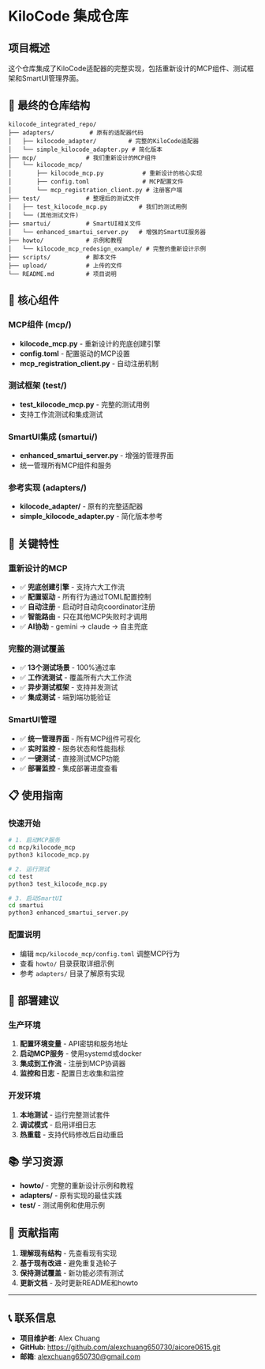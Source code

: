 # KiloCode 集成仓库

## 项目概述

这个仓库集成了KiloCode适配器的完整实现，包括重新设计的MCP组件、测试框架和SmartUI管理界面。

## 📁 最终的仓库结构

```
kilocode_integrated_repo/
├── adapters/          # 原有的适配器代码
│   ├── kilocode_adapter/         # 完整的KiloCode适配器
│   └── simple_kilocode_adapter.py # 简化版本
├── mcp/              # 我们重新设计的MCP组件
│   └── kilocode_mcp/
│       ├── kilocode_mcp.py           # 重新设计的核心实现
│       ├── config.toml               # MCP配置文件
│       └── mcp_registration_client.py # 注册客户端
├── test/             # 整理后的测试文件
│   ├── test_kilocode_mcp.py         # 我们的测试用例
│   └── (其他测试文件)
├── smartui/          # SmartUI相关文件
│   └── enhanced_smartui_server.py   # 增强的SmartUI服务器
├── howto/            # 示例和教程
│   └── kilocode_mcp_redesign_example/ # 完整的重新设计示例
├── scripts/          # 脚本文件
├── upload/           # 上传的文件
└── README.md         # 项目说明
```

## 🎯 核心组件

### **MCP组件 (mcp/)**
- **kilocode_mcp.py** - 重新设计的兜底创建引擎
- **config.toml** - 配置驱动的MCP设置
- **mcp_registration_client.py** - 自动注册机制

### **测试框架 (test/)**
- **test_kilocode_mcp.py** - 完整的测试用例
- 支持工作流测试和集成测试

### **SmartUI集成 (smartui/)**
- **enhanced_smartui_server.py** - 增强的管理界面
- 统一管理所有MCP组件和服务

### **参考实现 (adapters/)**
- **kilocode_adapter/** - 原有的完整适配器
- **simple_kilocode_adapter.py** - 简化版本参考

## 🚀 关键特性

### **重新设计的MCP**
- ✅ **兜底创建引擎** - 支持六大工作流
- ✅ **配置驱动** - 所有行为通过TOML配置控制
- ✅ **自动注册** - 启动时自动向coordinator注册
- ✅ **智能路由** - 只在其他MCP失败时才调用
- ✅ **AI协助** - gemini → claude → 自主兜底

### **完整的测试覆盖**
- ✅ **13个测试场景** - 100%通过率
- ✅ **工作流测试** - 覆盖所有六大工作流
- ✅ **异步测试框架** - 支持并发测试
- ✅ **集成测试** - 端到端功能验证

### **SmartUI管理**
- ✅ **统一管理界面** - 所有MCP组件可视化
- ✅ **实时监控** - 服务状态和性能指标
- ✅ **一键测试** - 直接测试MCP功能
- ✅ **部署监控** - 集成部署进度查看

## 📋 使用指南

### **快速开始**
```bash
# 1. 启动MCP服务
cd mcp/kilocode_mcp
python3 kilocode_mcp.py

# 2. 运行测试
cd test
python3 test_kilocode_mcp.py

# 3. 启动SmartUI
cd smartui
python3 enhanced_smartui_server.py
```

### **配置说明**
- 编辑 `mcp/kilocode_mcp/config.toml` 调整MCP行为
- 查看 `howto/` 目录获取详细示例
- 参考 `adapters/` 目录了解原有实现

## 🔧 部署建议

### **生产环境**
1. **配置环境变量** - API密钥和服务地址
2. **启动MCP服务** - 使用systemd或docker
3. **集成到工作流** - 注册到MCP协调器
4. **监控和日志** - 配置日志收集和监控

### **开发环境**
1. **本地测试** - 运行完整测试套件
2. **调试模式** - 启用详细日志
3. **热重载** - 支持代码修改后自动重启

## 📚 学习资源

- **howto/** - 完整的重新设计示例和教程
- **adapters/** - 原有实现的最佳实践
- **test/** - 测试用例和使用示例

## 🤝 贡献指南

1. **理解现有结构** - 先查看现有实现
2. **基于现有改进** - 避免重复造轮子
3. **保持测试覆盖** - 新功能必须有测试
4. **更新文档** - 及时更新README和howto

---

## 📞 联系信息

- **项目维护者**: Alex Chuang
- **GitHub**: https://github.com/alexchuang650730/aicore0615.git
- **邮箱**: alexchuang650730@gmail.com
